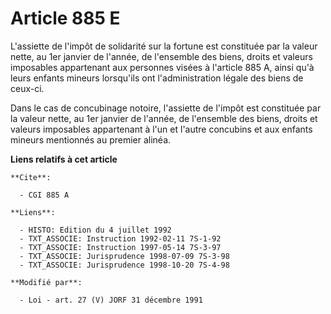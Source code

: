 # Article 885 E

L'assiette de l'impôt de solidarité sur la fortune est constituée par la valeur nette, au 1er janvier de l'année, de
l'ensemble des biens, droits et valeurs imposables appartenant aux personnes visées à l'article 885 A, ainsi qu'à leurs
enfants mineurs lorsqu'ils ont l'administration légale des biens de ceux-ci.

Dans le cas de concubinage notoire, l'assiette de l'impôt est constituée par la valeur nette, au 1er janvier de l'année, de
l'ensemble des biens, droits et valeurs imposables appartenant à l'un et l'autre concubins et aux enfants mineurs mentionnés
au premier alinéa.

**Liens relatifs à cet article**

	**Cite**:

	  - CGI 885 A

	**Liens**:

	  - HISTO: Edition du 4 juillet 1992
	  - TXT_ASSOCIE: Instruction 1992-02-11 7S-1-92
	  - TXT_ASSOCIE: Instruction 1997-05-14 7S-3-97
	  - TXT_ASSOCIE: Jurisprudence 1998-07-09 7S-3-98
	  - TXT_ASSOCIE: Jurisprudence 1998-10-20 7S-4-98

	**Modifié par**:

	  - Loi - art. 27 (V) JORF 31 décembre 1991
